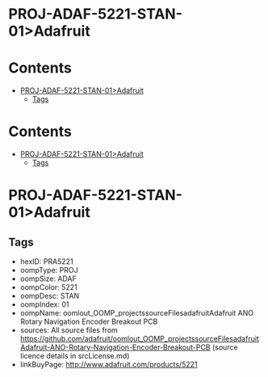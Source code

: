 
PROJ-ADAF-5221-STAN-01>Adafruit
===============================

Contents
========

* [PROJ-ADAF-5221-STAN-01>Adafruit](#proj-adaf-5221-stan-01adafruit)
	* [Tags](#tags)

Contents
========

* [PROJ-ADAF-5221-STAN-01>Adafruit](#proj-adaf-5221-stan-01adafruit)
	* [Tags](#tags)

# PROJ-ADAF-5221-STAN-01>Adafruit

## Tags

- hexID: PRA5221
- oompType: PROJ
- oompSize: ADAF
- oompColor: 5221
- oompDesc: STAN
- oompIndex: 01
- oompName: oomlout_OOMP_projectssourceFilesadafruitAdafruit ANO Rotary Navigation Encoder Breakout PCB
- sources: All source files from https://github.com/adafruit/oomlout_OOMP_projectssourceFilesadafruitAdafruit-ANO-Rotary-Navigation-Encoder-Breakout-PCB (source licence details in srcLicense.md)
- linkBuyPage: http://www.adafruit.com/products/5221

